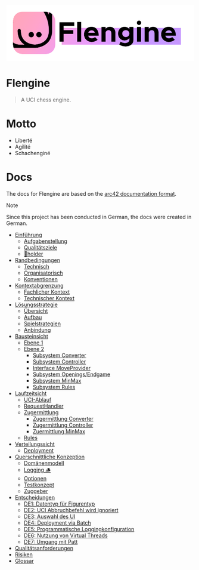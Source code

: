 ![Flengine Logo](docs/attachments/flengine.png)

# Flengine

> A UCI chess engine.

# Motto

-   Liberté
-   Agilité
-   Schachenginé

# Docs

The docs for Flengine are based on the [arc42 documentation format](https://arc42.org/).

> [!NOTE]  
> Since this project has been conducted in German, the docs were created in German.

-   [Einführung](./docs/einfhrung.md)
    -   [Aufgabenstellung](./docs/einfhrung/aufgabenstellung.md)
    -   [Qualitätsziele](./docs/einfhrung/qualittsziele.md)
    -   [🥩holder](./docs/einfhrung/stakeholder.md)
-   [Randbedingungen](./docs/randbedingungen.md)
    -   [Technisch](./docs/randbedingungen/technisch.md)
    -   [Organisatorisch](./docs/randbedingungen/organisatorisch.md)
    -   [Konventionen](./docs/randbedingungen/konventionen.md)
-   [Kontextabgrenzung](./docs/kontextabgrenzung.md)
    -   [Fachlicher Kontext](./docs/kontextabgrenzung/fachlicher-kontext.md)
    -   [Technischer Kontext](./docs/kontextabgrenzung/technischer-kontext.md)
-   [Lösungsstrategie](./docs/lsungsstrategie.md)
    -   [Übersicht](./docs/lsungsstrategie/bersicht.md)
    -   [Aufbau](./docs/lsungsstrategie/aufbau.md)
    -   [Spielstrategien](./docs/lsungsstrategie/spielstrategien.md)
    -   [Anbindung](./docs/lsungsstrategie/anbindung.md)
-   [Bausteinsicht](./docs/bausteinsicht.md)
    -   [Ebene 1](./docs/bausteinsicht/ebene-1.md)
    -   [Ebene 2](./docs/bausteinsicht/ebene-2.md)
        -   [Subsystem Converter](./docs/bausteinsicht/ebene-2/subsystem-converter.md)
        -   [Subsystem Controller](./docs/bausteinsicht/ebene-2/subsystem-controller.md)
        -   [Interface MoveProvider](./docs/bausteinsicht/ebene-2/interface-moveprovider.md)
        -   [Subsystem Openings/Endgame](./docs/bausteinsicht/ebene-2/subsystem-openingsendgame.md)
        -   [Subsystem MinMax](./docs/bausteinsicht/ebene-2/subsystem-minmax.md)
        -   [Subsystem Rules](./docs/bausteinsicht/ebene-2/subsystem-rules.md)
-   [Laufzeitsicht](./docs/laufzeitsicht.md)
    -   [UCI-Ablauf](./docs/laufzeitsicht/uci-ablauf.md)
    -   [RequestHandler](./docs/laufzeitsicht/requesthandler.md)
    -   [Zugermittlung](./docs/laufzeitsicht/zugermittlung.md)
        -   [Zugermittlung Converter](./docs/laufzeitsicht/zugermittlung/zugermittlung-converter.md)
        -   [Zugermittlung Controller](./docs/laufzeitsicht/zugermittlung/zugermittlung-controller.md)
        -   [Zuermittlung MinMax](./docs/laufzeitsicht/zugermittlung/zuermittlung-minmax.md)
    -   [Rules](./docs/laufzeitsicht/rules.md)
-   [Verteilungssicht](./docs/verteilungssicht.md)
    -   [Deployment](./docs/verteilungssicht/deployment.md)
-   [Querschnittliche Konzeption](./docs/querschnittliche-konzeption.md)
    -   [Domänenmodell](./docs/querschnittliche-konzeption/domnenmodell.md)
    -   [Logging 🪵](./docs/querschnittliche-konzeption/logging.md)
    -   [Optionen](./docs/querschnittliche-konzeption/optionen.md)
    -   [Testkonzept](./docs/querschnittliche-konzeption/testkonzept.md)
    -   [Zuggeber](./docs/querschnittliche-konzeption/zuggeber.md)
-   [Entscheidungen](./docs/entscheidungen.md)
    -   [DE1: Datentyp für Figurentyp](./docs/entscheidungen/de1-datentyp-fr-figurentyp.md)
    -   [DE2: UCI Abbruchbefehl wird ignoriert](./docs/entscheidungen/de2-uci-abbruchbefehl-wird-ignoriert.md)
    -   [DE3: Auswahl des UI](./docs/entscheidungen/de3-auswahl-des-ui.md)
    -   [DE4: Deployment via Batch](./docs/entscheidungen/de4-deployment-via-batch.md)
    -   [DE5: Programmatische Loggingkonfiguration](./docs/entscheidungen/de5-programmatische-loggingkonfiguration.md)
    -   [DE6: Nutzung von Virtual Threads](./docs/entscheidungen/de6-nutzung-von-virtual-threads.md)
    -   [DE7: Umgang mit Patt](./docs/entscheidungen/de7-umgang-mit-patt.md)
-   [Qualitätsanforderungen](./docs/qualittsanforderungen.md)
-   [Risiken](./docs/risiken.md)
-   [Glossar](./docs/glossar.md)
